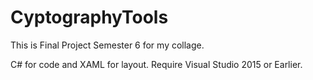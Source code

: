 # CyptographyTools

This is Final Project Semester 6 for my collage.

C# for code and XAML for layout. Require Visual Studio 2015 or Earlier. 
